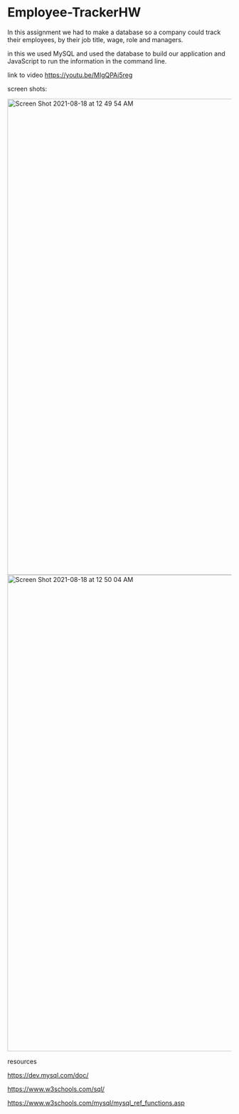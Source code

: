 # Employee-TrackerHW

In this assignment we had to make a database so a company could track their employees, by their job title, wage, role and managers.

in this we used MySQL and used the database to build our application and JavaScript to run the information in the command line.






link to video https://youtu.be/MIgQPAi5reg

screen shots:

<img width="1068" alt="Screen Shot 2021-08-18 at 12 49 54 AM" src="https://user-images.githubusercontent.com/85514179/129839262-4facab1c-d536-416e-b7d2-83e78b223f6b.png">


<img width="1069" alt="Screen Shot 2021-08-18 at 12 50 04 AM" src="https://user-images.githubusercontent.com/85514179/129839307-3a598f14-9ee1-4f0c-8f95-3b040ac97568.png">

resources

https://dev.mysql.com/doc/

https://www.w3schools.com/sql/


https://www.w3schools.com/mysql/mysql_ref_functions.asp

